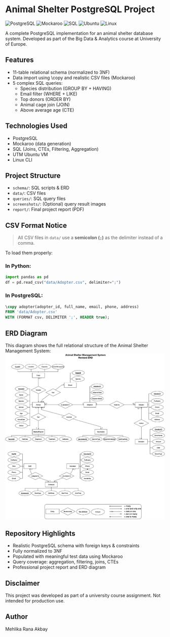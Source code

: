 # Animal Shelter PostgreSQL Project

![PostgreSQL](https://img.shields.io/badge/PostgreSQL-336791?style=for-the-badge&logo=postgresql&logoColor=white)
![Mockaroo](https://img.shields.io/badge/Mockaroo-Data--Generator-green?style=for-the-badge)
![SQL](https://img.shields.io/badge/SQL-Structured%20Query%20Language-blue?style=for-the-badge)
![Ubuntu](https://img.shields.io/badge/Ubuntu-VM-orange?style=for-the-badge&logo=ubuntu&logoColor=white)
![Linux](https://img.shields.io/badge/Linux-CLI-333333?style=for-the-badge&logo=linux&logoColor=white)

A complete PostgreSQL implementation for an animal shelter database system. Developed as part of the Big Data & Analytics course at University of Europe.

## Features
- 11-table relational schema (normalized to 3NF)
- Data import using \copy and realistic CSV files (Mockaroo)
- 5 complex SQL queries:
  - Species distribution (GROUP BY + HAVING)
  - Email filter (WHERE + LIKE)
  - Top donors (ORDER BY)
  - Animal cage join (JOIN)
  - Above average age (CTE)

## Technologies Used
- PostgreSQL
- Mockaroo (data generation)
- SQL (Joins, CTEs, Filtering, Aggregation)
- UTM Ubuntu VM
- Linux CLI

## Project Structure
- `schema/`: SQL scripts & ERD
- `data/`: CSV files
- `queries/`: SQL query files
- `screenshots/`: (Optional) query result images
- `report/`: Final project report (PDF)


## CSV Format Notice

>  All CSV files in `data/` use a **semicolon (`;`)** as the delimiter instead of a comma.

To load them properly:

### In Python:
```python
import pandas as pd
df = pd.read_csv("data/Adopter.csv", delimiter=";")
```
### In PostgreSQL:
```sql
\copy adopter(adopter_id, full_name, email, phone, address)
FROM 'data/Adopter.csv'
WITH (FORMAT csv, DELIMITER ';', HEADER true);
```
  
## ERD Diagram
This diagram shows the full relational structure of the Animal Shelter Management System:
![ERD Diagram](https://github.com/mehlikaakbay/animal-shelter-postgresql-project/blob/main/schema%3A/erd.png)

## Repository Highlights
- Realistic PostgreSQL schema with foreign keys & constraints  
- Fully normalized to 3NF  
- Populated with meaningful test data using Mockaroo  
- Query coverage: aggregation, filtering, joins, CTEs  
- Professional project report and ERD diagram  

## Disclaimer

This project was developed as part of a university course assignment. Not intended for production use.

## Author
Mehlika Rana Akbay
